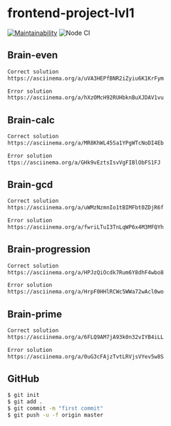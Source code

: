 # frontend-project-lvl1
[![Maintainability](https://api.codeclimate.com/v1/badges/a99a88d28ad37a79dbf6/maintainability)](https://codeclimate.com/github/codeclimate/codeclimate/maintainability)
![Node CI](https://github.com/mardeevamarya/frontend-project-lvl1/workflows/Node%20CI/badge.svg)

## Brain-even

```sh
Сorrect solution 
https://asciinema.org/a/uVA3HEPfBNR2iZyiu6K1KrFym
```

```sh
Error solution 
https://asciinema.org/a/hXzOMcH92RUHbknBuXJDAV1vu
```

## Brain-calc

```sh
Сorrect solution 
https://asciinema.org/a/MR8KhWL45Sa1YPgWTcNoDI4Eb
```

```sh
Error solution 
ttps://asciinema.org/a/GHk9vEztsIsvVgFIBlObFS1FJ
```
## Brain-gcd

```sh
Сorrect solution 
https://asciinema.org/a/uWMzNzmnIo1tBIMFbt0ZDjR6f
```

```sh
Error solution 
https://asciinema.org/a/fwriLTuI3TnLqWP6x4M3MFQYh
```
## Brain-progression

```sh
Сorrect solution 
https://asciinema.org/a/HPJzQiOcdk7Rum6Y8dhF4wbo8
```

```sh
Error solution 
https://asciinema.org/a/HrpF0HHlRCWc5WWa72wAcl0wo
```
## Brain-prime

```sh
Сorrect solution 
https://asciinema.org/a/6FLQ9AM7jA93k0n32vIYB4iLL
```

```sh
Error solution 
https://asciinema.org/a/0uG3cFAjzTvtLRVjsVYev5w8S
```

## GitHub

```sh
$ git init
$ git add .
$ git commit -m "first commit"
$ git push -u -f origin master
```
